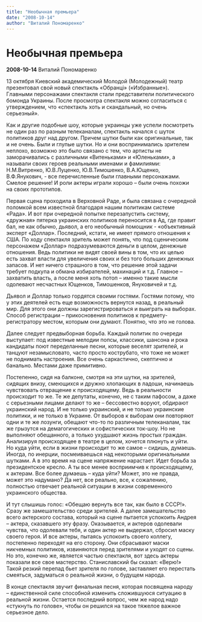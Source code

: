 ```yaml
---
title: "Необычная премьера"
date: "2008-10-14"
author: "Виталий Пономаренко"
---
```


# Необычная премьера

**2008-10-14** Виталий Пономаренко

13  октября Киевский академический Молодой  (Молодежный) театр презентовал свой новый  спектакль «Обранці» («Избранные»). Главными  персонажами спектакля стали представители   политического бомонда Украины. После  просмотра спектакля можно согласиться  с утверждением, что «спектакль хоть и  скандальный, но очень серьезный».

Как  и другие подобные шоу, которые украинцы  уже успели посмотреть не один раз по разным  телеканалам, спектакль начался с шуток  политиков друг над другом. Причем шутки  были как оригинальные, так и не очень.  Были и глупые шутки. Но и они воспринимались  зрителем неплохо, возможно это было связано  с тем, что артисты не заморачивались с  различными «Витеньками» и «Юленьками»,  а называли своих героев реальными именами  и фамилиями: Н.М.Витренко, Ю.В.Луценко,  Ю.В.Тимошенко, В.А.Ющенко, В.Ф.Янукович,  - все перечисленные были главными персонажами.  Смелое решение! И роли актеры играли хорошо  – были очень похожи на своих прототипов.

Первая  сцена проходила в Верховной Раде, и была  связана с очередной поломкой всем известной  благодаря нашим политикам системе «Рада».  И вот при очередной попытке перезапустить  систему, «дружная» пятерка украинских  политиков переносится в Ад, где правит  бал, не как обычно, дьявол, а его необычный  помощник - «объективный эксперт «Доллар».  Последний, кстати, не имеет прямого отношения  к США. По ходу спектакля зритель может  понять, что под сценическим персонажем  «Доллар» подразумеваются деньги в целом,  денежные отношения. Ведь политики не  видят своей вины в том, что их целью есть  захват власти для увеличения своих и  без того больших денежных запасов. И нет  ничего страшного в том, что решение этой  задачи требует подкупа и обмана избирателей,  махинаций и т.д. Главное – захватить власть,  а после меня хоть потоп – именно такие  мысли одолевают несчастных Ющенков, Тимошенков,  Януковичей и т.д.

Дьявол  и Доллар только гордятся своими гостями.  Гостями потому, что у этих деятелей есть  еще возможность вернутся назад, в реальный  мир. Для этого они должны зарегистрироваться  и выиграть на выборах. Способ регистрации  – прикосновения политиков к предмету-регистратору  местом, которым они думают. Понятно, что  это не голова.

Далее  следует предвыборная борьба. Каждый политик  по очереди выступает: под известные мелодии  попсы, классики, шансона и рока кандидаты  поют переделанные песни, которые веселят  зрителей, и танцуют незамысловато, часто  просто кострубато, что тоже не может не  поднимать настроения. Все очень саркастично,  скептично и банально. Местами даже примитивно.

Постепенно,  сидя на балконе, смотря на эти шутки, на  зрителей, сидящих внизу, смеющихся и дружно  хлопающих в ладоши, начинаешь чувствовать  отвращение к происходящему. Ведь в реальности  происходит то же. Те же депутаты, конечно,  не с таким пафосом, а даже с серьезными  лицами делают то же – бессовестно воруют,  обдирают украинский народ. И не только  украинский, и не только украинские политики,  и не только в Украине. От выборов к выборам  они повторяют одни и те же лозунги, обещают  что-то по различным телеканалам, так же  грызутся на демагогических и софистических  ток-шоу. Но не выполняют обещанного, а  только ухудшают жизнь простых граждан.  Анализируя происходящее в театре в целом,  хочется плюнуть и уйти. Но куда уйти, если  в жизни происходит то же самое – сидишь, думаешь. Иногда, по инерции, посмеиваешься  над некоторыми оригинальными шутками.  А в это время на сцене напряжение нарастает.  Идет борьба за президентское кресло.  А ты все менее восприимчив к происходящему,  к актерам. Все более думаешь – куда уйти?  Может, это не правда, может это надумано?  Да нет, все реально, все, к сожалению, полностью  отвечает реальной ситуации в жизни современного  украинского общества.

И  тут слышишь голос: «Обещаю вернуть все  так, как было в СССР!». Сразу же замешательство среди зрителей.  А далее  замешательство всего  актерского состава, который на  сцене пытается успокоить Андрея – актера, сказавшего эту фразу. Оказывается,  и актеров одолевали чувства, что  одолевали тебя, и один актер не выдержал,  сбросил маску своего героя. И все актеры,  пытаясь успокоить своего коллегу, постепенно  переходят на его сторону. Они сбрасывают маски никчемных политиков, извиняются перед зрителями и уходят со сцены.  Но это, конечно же, является частью спектакля,  вот здесь актеры показали все свое мастерство.  Станиславский бы сказал: «Верю!» Такой  резкий перепад бьет зрителя по голове,  заставляет его перестать смеяться, задуматься  о реальной жизни, о будущем народа.

В  конце спектакля звучит финальная песня,  которая посвящена народу – единственной  силе способной изменить сложившуюся  ситуацию в реальной жизни. Остается последний  вопрос, чем же народ надо «стукнуть по  голове», чтобы он решился на такое тяжелое  важное серьезное дело.